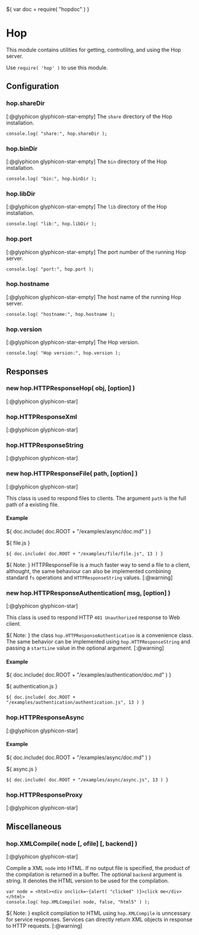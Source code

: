 ${ var doc = require( "hopdoc" ) }

Hop
===

This module contains utilities for getting, controlling, and using the
Hop server.

Use `require( 'hop' )` to use this module.


Configuration
-------------

### hop.shareDir ###
[:@glyphicon glyphicon-star-empty]
The `share` directory of the Hop installation.

```hopscript
console.log( "share:", hop.shareDir );
```

### hop.binDir ###
[:@glyphicon glyphicon-star-empty]
The `bin` directory of the Hop installation.

```hopscript
console.log( "bin:", hop.binDir );
```

### hop.libDir ###
[:@glyphicon glyphicon-star-empty]
The `lib` directory of the Hop installation.

```hopscript
console.log( "lib:", hop.libDir );
```

### hop.port ###
[:@glyphicon glyphicon-star-empty]
The port number of the running Hop server.

```hopscript
console.log( "port:", hop.port );
```

### hop.hostname ###
[:@glyphicon glyphicon-star-empty]
The host name of the running Hop server.

```hopscript
console.log( "hostname:", hop.hostname );
```


### hop.version ###
[:@glyphicon glyphicon-star-empty]
The Hop version.

```hopscript
console.log( "Hop version:", hop.version );
```


Responses
---------

### new hop.HTTPResponseHop( obj, [option] ) ###
[:@glyphicon glyphicon-star]

### hop.HTTPResponseXml ###
[:@glyphicon glyphicon-star]

### hop.HTTPResponseString ###
[:@glyphicon glyphicon-star]

### new hop.HTTPResponseFile( path, [option] ) ###
[:@glyphicon glyphicon-star]

This class is used to respond files to clients. The argument `path` is
the full path of a existing file.

#### Example ####

${ doc.include( doc.ROOT + "/examples/async/doc.md" ) }

${ <span class="label label-info">file.js</span> }

```hopscript
${ doc.include( doc.ROOT + "/examples/file/file.js", 13 ) }
```

${ <span class="label label-warning">Note:</span> }
 HTTPResponseFile is a much faster way to send a file to a client, althought,
the same behaviour can also be implemented combining standard `fs` operations
and `HTTPResponseString` values.
[:@warning]

### new hop.HTTPResponseAuthentication( msg, [option] ) ###
[:@glyphicon glyphicon-star]

This class is used to respond HTTP `401 Unauthorized` response to Web
client.

${ <span class="label label-warning">Note:</span> }
 the class `hop.HTTPResponseAuthentication` is a convenience class.
The same behavior can be implemented using `hop.HTTPResponseString`
and passing a `startLine` value in the optional argument.
[:@warning]

#### Example ####

${ doc.include( doc.ROOT + "/examples/authentication/doc.md" ) }

${ <span class="label label-info">authentication.js</span> }

```hopscript
${ doc.include( doc.ROOT + "/examples/authentication/authentication.js", 13 ) }
```

### hop.HTTPResponseAsync ###
[:@glyphicon glyphicon-star]

#### Example ####

${ doc.include( doc.ROOT + "/examples/async/doc.md" ) }

${ <span class="label label-info">async.js</span> }

```hopscript
${ doc.include( doc.ROOT + "/examples/async/async.js", 13 ) }
```

### hop.HTTPResponseProxy ###
[:@glyphicon glyphicon-star]

Miscellaneous
-------------

### hop.XMLCompile( node [, ofile] [, backend] ) ###
[:@glyphicon glyphicon-star]

Compile a XML `node` into HTML. If no output file is specified,
the product of the compilation is returned in a buffer. The
optional `backend` argument is string. It denotes the HTML version to be
used for the compilation.

```hopscript
var node = <html><div onclick=~{alert( "clicked" )}>click me</div></html>
console.log( hop.XMLCompile( node, false, "html5" ) );
```

${ <span class="label label-warning">Note:</span> }
 explicit compilation to HTML using `hop.XMLCompile` is unncessary
for service responses. Services can directly return XML objects
in response to HTTP requests.
[:@warning]
